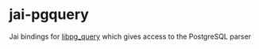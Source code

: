 # jai-pgquery
Jai bindings for [libpg_query](https://github.com/pganalyze/libpg_query) which gives access to the PostgreSQL parser
